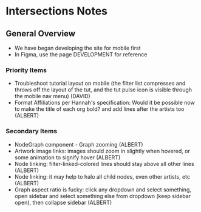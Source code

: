 # Intersections Notes

## General Overview

- We have began developing the site for mobile first
- In Figma, use the page DEVELOPMENT for reference

### Priority Items

- Troubleshoot tutorial layout on mobile (the filter list compresses and throws off the layout of the tut, and the tut pulse icon is visible through the mobile nav menu) (DAVID)
- Format Affiliations per Hannah's specification: Would it be possible now to make the title of each org bold? and add lines after the artists too (ALBERT)

### Secondary Items

- NodeGraph component - Graph zooming (ALBERT)
- Artwork image links: images should zoom in slightly when hovered, or some animation to signify hover (ALBERT)
- Node linking: filter-linked-colored lines should stay above all other lines (ALBERT)
- Node linking: it may help to halo all child nodes, even other artists, etc (ALBERT)
- Graph aspect ratio is fucky: click any dropdown and select something, open sidebar and select something else from dropdown (keep sidebar open), then collapse sidebar (ALBERT)

